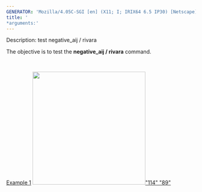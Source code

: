 ```yaml
---
GENERATOR: 'Mozilla/4.05C-SGI [en] (X11; I; IRIX64 6.5 IP30) [Netscape]'
title: '
*arguments:'
---
```


 Description: test negative\_aij / rivara

   The objective is to test the **negative\_aij / rivara** command.

    

   [Example 1](description_rivara.md)
   [<img height="300" width="300" src="https://lanl.github.io/LaGriT/docsassets/images/rivara2_tn.gif">"114"
   "89"](description_rivara.md)
